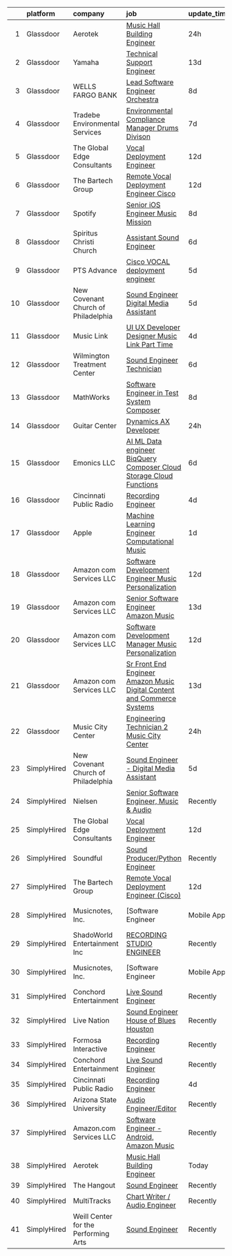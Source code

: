 

|    | platform    | company                              | job                                                                                                                                                                                                                                                                                                                                                                                                                                                                                                                                                                                                                                                                                                                                                                                                                                                                                                                                                                                                                                                                                                                                                                                                                                                                                                                                                     | update_time   | location               |
|---:|:------------|:-------------------------------------|:--------------------------------------------------------------------------------------------------------------------------------------------------------------------------------------------------------------------------------------------------------------------------------------------------------------------------------------------------------------------------------------------------------------------------------------------------------------------------------------------------------------------------------------------------------------------------------------------------------------------------------------------------------------------------------------------------------------------------------------------------------------------------------------------------------------------------------------------------------------------------------------------------------------------------------------------------------------------------------------------------------------------------------------------------------------------------------------------------------------------------------------------------------------------------------------------------------------------------------------------------------------------------------------------------------------------------------------------------------|:--------------|:-----------------------|
|  1 | Glassdoor   | Aerotek                              | [Music Hall Building Engineer](https://www.glassdoor.com/partner/jobListing.htm?pos=106&ao=1110586&s=58&guid=00000183a70235d7a839bcc0210a024d&src=GD_JOB_AD&t=SR&vt=w&ea=1&cs=1_0bc41669&cb=1664954283826&jobListingId=1008182780537&cpc=47CFDC01B3F81FAC&jrtk=3-0-1gejg4dfnkf3t801-1gejg4dgskhqk800-160f2f3b3adef135--6NYlbfkN0ChYVx_I3yfZ_JDY3EFoivtqvi_stwnZ_kRt8Dowt_l_d1ydueao4NEjoTwCq0_t1x3kYpn-K4KF5oCdtbFBOiM2trxTWA_BbcQl88qAUp2Ep2BXDSKYrPvY_grUXudgAVS_m2iCBJh-7sQQ0vqe3xzM1E5CrNJYG6EaBRNI2hEV25EymsxND9_EI5VqTPAT2OwWaf8OHdxPv8tU5IYsI1wtXIEgUkKUrwwh3euGlWpR0GNOvslE0bv00dTGEJaLQjy3Dn_6KtSLcV7vygRle3xEPbJ7gXcRrmnMkl7a2fP8xiB7gdIo6iFRIL1SIFqsXLDHpQEd9CkokjN_kIIvd0GeQGz1vd9SxJOR6wZwzNn-vNWXrOAStWVZPSx7IBH-sA5ts0W7O49hZqjgy_JtlP4gGIBaRDcqEPsE08NOkzNMXntzmu-GNPckY8AnRKLvSqIxGdG4ZoWnEqu4K-J4arDSQe-ybNGgZ1TJKeOW3psfbk4tpL6LK8Kcw70e7UtHrZdA_eMpwF_iEVCJ2_Lh17n31YKgerBYa5jmCEZtKz33cPUzSX9OuRGcdmW4xBv2CsNh0lGYlP5ng9wL9N5zPEaLTbYHkCqn0mtVvZQkIuzgmEAWBo5XeBUBptscn-tUSxyeRY1P4-Vmg2GdYz2qnT2IHCA8sqkNncRPCkRv6KYsA-no9eY3LJqX9ncLoyEqtnNuwMhgwCMjQ5VbB6tdZNbZeTshHhnNuta2PaLiuFmHDhDuxgdjtz5-7Raha1c9why3OvMULLZKUa0dua1Q2WSkAMs-9UALvApNfF09pz4rpjWfHkY1TnEkfVFYdg_SIVsgYNYUF5fl7mKS1Xv-aBwPDCbjyFRiLoJp81fkZjsQPbXwSunGOGoXoeIzxsbuGF_kNjjqF9DPXdtmarKeJ-Fnct7ExYKr6R4y9E_tKnSiZCMhAf4xu4DgtzJt2Fm7Ho9EL3oVYwZxX-pvvUNWWk7) | 24h           | Seattle, WA            |
|  2 | Glassdoor   | Yamaha                               | [Technical Support Engineer](https://www.glassdoor.com/partner/jobListing.htm?pos=116&ao=1136043&s=58&guid=00000183a70235d7a839bcc0210a024d&src=GD_JOB_AD&t=SR&vt=w&cs=1_d324d02e&cb=1664954283828&jobListingId=1008154576004&jrtk=3-0-1gejg4dfnkf3t801-1gejg4dgskhqk800-3ba57b5c6a10b506-)                                                                                                                                                                                                                                                                                                                                                                                                                                                                                                                                                                                                                                                                                                                                                                                                                                                                                                                                                                                                                                                             | 13d           | Buena Park, CA         |
|  3 | Glassdoor   | WELLS FARGO BANK                     | [Lead Software Engineer  Orchestra ](https://www.glassdoor.com/partner/jobListing.htm?pos=102&ao=1110586&s=58&guid=00000183a70235d7a839bcc0210a024d&src=GD_JOB_AD&t=SR&vt=w&cs=1_cd276408&cb=1664954283825&jobListingId=1008163740516&cpc=883DC43018083D9A&jrtk=3-0-1gejg4dfnkf3t801-1gejg4dgskhqk800-350ac1f83d6fa0f5--6NYlbfkN0A0sLjryQUNkc81K2goHfqpo9JHml6Vo2yWT4XuRGLXtsN7afMoSAWdqBM3YHWeqUyfV_RUv_StQFjBBbu4rYAaGnuP87vaU__--3C8fGEzGCkCAQfrhKJBAxVSlcYf-xXqnN58qYcwCu0aB74f-KzG2LpUxaJjtCwuYaiQA9AUHViKfpKN71JREenc7uPl0IvcgZem0xFvuyG5i8-WY4-waF4jYCGDIEOjDGvEtfkQKGXwzAzCqE6XpwkTyb9D9OgMOuVNO4j-gHR7oxRhysDaTEi9_D1arfRXCjV-J55d5Up_UvyItxqhCIpVFTD518pstYKhSdubounMzNxCgkNPKA4tefAxdRXSikuPyfHkAwtBq8E3F_P9IEr3L7OAkpIMh45NFBSrQZa42kXBZqXlqTdXUpRHDQ5e72s26xaK8mp06ehMob1f-HpaaNn3hnzlwzA3Td6vRgjvedXUIajndNp1gCP-n7eak9g1XnRtw-bE8nTd7n3fQ73fLEaZ-iFuAMB_apF5EApESSeKYYgl9UBCt3hupJvjRRVRivY2uYRwcY5N36ezqsXxOPuexHNC4i4yse7mfq2Z2otC6jvWlf0rrKRy5eadun5vqDzqopDsfP67I9qOIwaM_M_Zs5EPj8jhW421_gM8HcX2jSsa7y6WtlaXunvcjOgT6hmz-e4dqR4tTI5HdE5yFews9ODfj1kbrOBXko7DkTZFF_upacDykmvtoTl95RH_py7lRAmd-FLQFEF_c3rBPaybjRDXU9HW9xtBHJGHxFPu57aVblrtDBITVVLK6Te-hgQs9g%3D%3D)                                                                                                                                                                    | 8d            | Charlotte, NC          |
|  4 | Glassdoor   | Tradebe Environmental Services       | [Environmental Compliance Manager   Drums Divison](https://www.glassdoor.com/partner/jobListing.htm?pos=121&ao=1136043&s=58&guid=00000183a70235d7a839bcc0210a024d&src=GD_JOB_AD&t=SR&vt=w&ea=1&cs=1_89760dd7&cb=1664954283829&jobListingId=1008165499950&jrtk=3-0-1gejg4dfnkf3t801-1gejg4dgskhqk800-38f1dca61797b303-)                                                                                                                                                                                                                                                                                                                                                                                                                                                                                                                                                                                                                                                                                                                                                                                                                                                                                                                                                                                                                                  | 7d            | Millington, TN         |
|  5 | Glassdoor   | The Global Edge Consultants          | [Vocal Deployment Engineer](https://www.glassdoor.com/partner/jobListing.htm?pos=103&ao=1110586&s=58&guid=00000183a70235d7a839bcc0210a024d&src=GD_JOB_AD&t=SR&vt=w&ea=1&cs=1_64e3c52a&cb=1664954283826&jobListingId=1008156365697&cpc=32EE424DE2B657EB&jrtk=3-0-1gejg4dfnkf3t801-1gejg4dgskhqk800-01b2045d5208986d--6NYlbfkN0A4Pd9G7Psxse2LYHgJRkYguHzML5L6KVZLzJM3sNXICnMc3eh3dt3QEYOmT_Cvlg6YqseBKYKlkgFutzcInG_Q0rjFPxEbzXj7eJ1Iw42CbcDO0F-Ic57myTUfn_5Wr1OkFXXGLIoST1_tDKid4ZU9u_ZMqLTt71Na8s6LMKVmtGCeOawuYHDWa4hUwtz7ieMxPs_EERyvS4ZxITNE9Tr4h-iCbgY9-mnBwFHnyq5W5z7ZtyVOQSzFMWBKS_p13isMK3Kmbj4KCrJEiKJgl45OfkRXtUUa72XL_j5rC6opzw8Va0IZVbKrqKLwQcxA3AZ5rG2vcNwuIgAu_HdabVJOHmE1BecpRljh6G1uiAJLoVAsjaWO5ebNfrM5yMSMl_oB3UuhnXgeuOkmFVVAJ0KTwwDs1KAaaSdeTVJQ4Zg8QWZfVNFU0VmuF02hd4t5QGtzjZsmEtw-lis3y9w9z9yIfUWAspCZwEN_IxY4WUxPfG_LOx94ZTMARyKc1prsyMmilPdbb9ktg_zkvveZt1-1)                                                                                                                                                                                                                                                                                                                                                                                                                                                                    | 12d           | Houston, TX            |
|  6 | Glassdoor   | The Bartech Group                    | [Remote Vocal Deployment Engineer  Cisco ](https://www.glassdoor.com/partner/jobListing.htm?pos=105&ao=1110586&s=58&guid=00000183a70235d7a839bcc0210a024d&src=GD_JOB_AD&t=SR&vt=w&ea=1&cs=1_15fa9a98&cb=1664954283826&jobListingId=1008156820135&cpc=545C0D17DAD7ABB7&jrtk=3-0-1gejg4dfnkf3t801-1gejg4dgskhqk800-1f8531641e378bfe--6NYlbfkN0C7-FDDT93s0qSKP7uYkdNgAgpSNvwlK8pJNTkcTbZQJnKDJjfvl1yFU2JPCK1oIIqIyhV9fkHpoGz8OVtwTt2NY7ZLQYksisShQVH0P4R8EJib1JrhNB5PFK5iCTt8tgyFHwsKhhXetKgTeg6CjU3tgl6L2gx2B2HsLblxl-TxgreRyqgigKfx9Vn2WMs_X5uoOtAwm3tpxsHwoJ1NOucrQCa39lrVqhuEhFpGigy1x4l0YgCN00A4R-0Pqk_1WHQ-rJWG4rC5jzCIvb80cMhQaGE_zovhA0xZG9BNK0LHUBAIJdNvdfPvPnQmNAEWsLOUr_JasRJugnOZWQzBo1wwRZ87e4H_w7sL2Ng5KPCNpWEpl5BUJ1Ls6yj94IfFQFzciXSus_oRnBfEGaGbsUw3mY2E7QK-m2scLwFZT5xK9_82uSXHYZqE4usxWxIQldSy7DlyGixGvlvO_zgBkZqE68Ns_CtBJAvuhgkJNfkbAFBHUHSf7WUf0CioUMy9gGo%3D)                                                                                                                                                                                                                                                                                                                                                                                                                                                                       | 12d           | Branchburg, NJ         |
|  7 | Glassdoor   | Spotify                              | [Senior iOS Engineer  Music Mission](https://www.glassdoor.com/partner/jobListing.htm?pos=114&ao=1136043&s=58&guid=00000183a70235d7a839bcc0210a024d&src=GD_JOB_AD&t=SR&vt=w&cs=1_3dceb5da&cb=1664954283828&jobListingId=1008163218095&jrtk=3-0-1gejg4dfnkf3t801-1gejg4dgskhqk800-b95a7036a52cf4a5-)                                                                                                                                                                                                                                                                                                                                                                                                                                                                                                                                                                                                                                                                                                                                                                                                                                                                                                                                                                                                                                                     | 8d            | New York, NY           |
|  8 | Glassdoor   | Spiritus Christi Church              | [Assistant Sound Engineer](https://www.glassdoor.com/partner/jobListing.htm?pos=108&ao=1136043&s=58&guid=00000183a70235d7a839bcc0210a024d&src=GD_JOB_AD&t=SR&vt=w&ea=1&cs=1_3ed8f480&cb=1664954283826&jobListingId=1008168405686&jrtk=3-0-1gejg4dfnkf3t801-1gejg4dgskhqk800-ecfccf761ec02f6b-)                                                                                                                                                                                                                                                                                                                                                                                                                                                                                                                                                                                                                                                                                                                                                                                                                                                                                                                                                                                                                                                          | 6d            | Rochester, NY          |
|  9 | Glassdoor   | PTS Advance                          | [Cisco VOCAL deployment engineer](https://www.glassdoor.com/partner/jobListing.htm?pos=104&ao=1110586&s=58&guid=00000183a70235d7a839bcc0210a024d&src=GD_JOB_AD&t=SR&vt=w&cs=1_c37f5262&cb=1664954283825&jobListingId=1008172427006&cpc=BAB9AA3F436D8911&jrtk=3-0-1gejg4dfnkf3t801-1gejg4dgskhqk800-c5adca33dcd5d63d--6NYlbfkN0AbRbVq8OvmskiEcE8ix2E9Kyrf8sse4cIAfa1sfcPLRpUGYiSkHhgQ3_gthoIofBxx4uwK6EW1HCt-GFcYEQpNc7ve-IaiJ8ZYC8gl_BcJG83PGiZF03TpylIqmhfXvWUcHFBjawqHiVCEHR57jUaEti1biPoXwsXoSCg_ycULwhhANFfvTs8YPBH8KnhaEOwtqKVGG6duEyU5uzaFxunHB45CjYTu5-uQVvj1FoxDY-HIyHgvO1u7PM0MxyeAl70NFvmtNVYxRUyWL7gdYGyE_Smv45uEhRHf0TOWV9BHlOGIuWJ5XLEke-DVIDAiVkWbRErHcML3Zbh00xO9JvBP1IIpeISyPmb8DTUOOuv-rhJnDV_yez8CX-TVlwxHxOSB0JzAVmL-Hth2PXW8FjjeCJDNcDBTUxgtt0Lp5hurC8yek07jYx31H7oB9EPueTTdw3rfEICOwWPmuVOQLDuDh-RJQMI1HhsBVJLwfuVgvytjnnzw8TCsdR_QoyyYub12ZkF6d1gdh0mW2kUNAjJxwxm1OUnfSayBB1TvAcX-SpWRRLtLcVSyKwyp7KuCSkbx5LHo6udRdOtRsfVoq7NrGeSX4Y6scYsZJioAAwM31FB3QCMbwu30B6VZKrB_7NkuQCFpm3-mvKczjIB7zEP5jBL9C4OWiNDOkyeVIA8Z_GYNH-uB8TBNjCJ89xVTM7ZqnxWvNYSkjaF_HyBJ4XERO3xeBS9NsBeE0Vkwj3XOFvKnBZTPt9BEY2ayUZ4UCrQMstbnqzvzJxAvnFyS3pvZ)                                                                                                                                                                                                   | 5d            | Houston, TX            |
| 10 | Glassdoor   | New Covenant Church of Philadelphia  | [Sound Engineer   Digital Media Assistant](https://www.glassdoor.com/partner/jobListing.htm?pos=101&ao=1110586&s=58&guid=00000183a70235d7a839bcc0210a024d&src=GD_JOB_AD&t=SR&vt=w&ea=1&cs=1_d69e4ba1&cb=1664954283825&jobListingId=1008171290301&cpc=9FFE37255B2C047E&jrtk=3-0-1gejg4dfnkf3t801-1gejg4dgskhqk800-28a41af27d468c11--6NYlbfkN0C2MujeaHUdRlJYpgbQ9d1Dq4rnH8r683W_-GbLMKmwMEzG4xWeSbrv_-wXvskv2ofbLQVumdh658F_sQMDJtYD1-EoRbGWXRBkRSM9i0LLWpdYy_bDPlDiEmuBvcE5_ItUBZx5YUrMGF0QADEOUYc520JCvjeutKvHL_TrCslLKLmfqp_HXCSiiHHr0BSTAric1FjphqGl7Xma26IJ_eG22pZdLhMbRf4h2O7LtLVWeOLFS6mK-bn7Bv1v_t8bphW3-Pd__FsRNt9rFeFCpAiwtyrr-EcjRN2s9toUgugNJK1GkBNtpYkLIkwOaxG6zVcI_bYqwjuQDSvBZKOVn6NMQij3noiqYqONCIUY8kR7WqyLAsBGg95NHWYeynD-n9DzDXD3eBGoe0uC4uxXh0jF6L_MUQcZxH0XPn4X4ub1sbz-gllV2RMktsL7UyxRDBIBHcFCZ2KpprNhYgxFt9x0sz5e93eR4LFNZNhY9qYaB5qf5Otjfs1tnwUJrVxXzwhC3GZHAPKJHaCrbM_wqt0g-ANhHsAfAQc%3D)                                                                                                                                                                                                                                                                                                                                                                                                                                       | 5d            | Philadelphia, PA       |
| 11 | Glassdoor   | Music Link                           | [UI UX Developer Designer  Music Link  Part Time ](https://www.glassdoor.com/partner/jobListing.htm?pos=111&ao=1136043&s=58&guid=00000183a70235d7a839bcc0210a024d&src=GD_JOB_AD&t=SR&vt=w&ea=1&cs=1_818cea54&cb=1664954283828&jobListingId=1008175170281&jrtk=3-0-1gejg4dfnkf3t801-1gejg4dgskhqk800-054e387cb3fe2708-)                                                                                                                                                                                                                                                                                                                                                                                                                                                                                                                                                                                                                                                                                                                                                                                                                                                                                                                                                                                                                                  | 4d            | Remote                 |
| 12 | Glassdoor   | Wilmington Treatment Center          | [Sound Engineer Technician](https://www.glassdoor.com/partner/jobListing.htm?pos=117&ao=1136043&s=58&guid=00000183a70235d7a839bcc0210a024d&src=GD_JOB_AD&t=SR&vt=w&cs=1_ac650749&cb=1664954283829&jobListingId=1008168193779&jrtk=3-0-1gejg4dfnkf3t801-1gejg4dgskhqk800-e8ab5faff34c5a5b-)                                                                                                                                                                                                                                                                                                                                                                                                                                                                                                                                                                                                                                                                                                                                                                                                                                                                                                                                                                                                                                                              | 6d            | Wilmington, NC         |
| 13 | Glassdoor   | MathWorks                            | [Software Engineer in Test   System Composer](https://www.glassdoor.com/partner/jobListing.htm?pos=112&ao=1136043&s=58&guid=00000183a70235d7a839bcc0210a024d&src=GD_JOB_AD&t=SR&vt=w&cs=1_b748cb27&cb=1664954283828&jobListingId=1008163367365&jrtk=3-0-1gejg4dfnkf3t801-1gejg4dgskhqk800-7f37537eaec24748-)                                                                                                                                                                                                                                                                                                                                                                                                                                                                                                                                                                                                                                                                                                                                                                                                                                                                                                                                                                                                                                            | 8d            | Natick, MA             |
| 14 | Glassdoor   | Guitar Center                        | [Dynamics AX Developer](https://www.glassdoor.com/partner/jobListing.htm?pos=119&ao=1136043&s=58&guid=00000183a70235d7a839bcc0210a024d&src=GD_JOB_AD&t=SR&vt=w&cs=1_e1a3b9d5&cb=1664954283829&jobListingId=1008183836810&jrtk=3-0-1gejg4dfnkf3t801-1gejg4dgskhqk800-78e71bf1e0550850-)                                                                                                                                                                                                                                                                                                                                                                                                                                                                                                                                                                                                                                                                                                                                                                                                                                                                                                                                                                                                                                                                  | 24h           | Frederick, MD          |
| 15 | Glassdoor   | Emonics LLC                          | [AI ML Data engineer  BiqQuery  Composer  Cloud Storage  Cloud Functions](https://www.glassdoor.com/partner/jobListing.htm?pos=109&ao=1136043&s=58&guid=00000183a70235d7a839bcc0210a024d&src=GD_JOB_AD&t=SR&vt=w&ea=1&cs=1_135523df&cb=1664954283827&jobListingId=1008168569498&jrtk=3-0-1gejg4dfnkf3t801-1gejg4dgskhqk800-e3c3619912c48be7-)                                                                                                                                                                                                                                                                                                                                                                                                                                                                                                                                                                                                                                                                                                                                                                                                                                                                                                                                                                                                           | 6d            | Remote                 |
| 16 | Glassdoor   | Cincinnati Public Radio              | [Recording Engineer](https://www.glassdoor.com/partner/jobListing.htm?pos=113&ao=1136043&s=58&guid=00000183a70235d7a839bcc0210a024d&src=GD_JOB_AD&t=SR&vt=w&ea=1&cs=1_6eb009c7&cb=1664954283828&jobListingId=1008174861737&jrtk=3-0-1gejg4dfnkf3t801-1gejg4dgskhqk800-a518e26a0600a3cb-)                                                                                                                                                                                                                                                                                                                                                                                                                                                                                                                                                                                                                                                                                                                                                                                                                                                                                                                                                                                                                                                                | 4d            | Cincinnati, OH         |
| 17 | Glassdoor   | Apple                                | [Machine Learning Engineer  Computational Music](https://www.glassdoor.com/partner/jobListing.htm?pos=107&ao=1136043&s=58&guid=00000183a70235d7a839bcc0210a024d&src=GD_JOB_AD&t=SR&vt=w&cs=1_b3dfee06&cb=1664954283826&jobListingId=1008182288029&jrtk=3-0-1gejg4dfnkf3t801-1gejg4dgskhqk800-59d156f7a7a55ad8-)                                                                                                                                                                                                                                                                                                                                                                                                                                                                                                                                                                                                                                                                                                                                                                                                                                                                                                                                                                                                                                         | 1d            | Portland, OR           |
| 18 | Glassdoor   | Amazon com Services LLC              | [Software Development Engineer  Music Personalization](https://www.glassdoor.com/partner/jobListing.htm?pos=110&ao=1136043&s=58&guid=00000183a70235d7a839bcc0210a024d&src=GD_JOB_AD&t=SR&vt=w&cs=1_0ac6d7f9&cb=1664954283827&jobListingId=1008156976917&jrtk=3-0-1gejg4dfnkf3t801-1gejg4dgskhqk800-2179aa2e21db9e9e-)                                                                                                                                                                                                                                                                                                                                                                                                                                                                                                                                                                                                                                                                                                                                                                                                                                                                                                                                                                                                                                   | 12d           | San Francisco, CA      |
| 19 | Glassdoor   | Amazon com Services LLC              | [Senior Software Engineer  Amazon Music](https://www.glassdoor.com/partner/jobListing.htm?pos=115&ao=1136043&s=58&guid=00000183a70235d7a839bcc0210a024d&src=GD_JOB_AD&t=SR&vt=w&cs=1_d5561d8f&cb=1664954283828&jobListingId=1008152902010&jrtk=3-0-1gejg4dfnkf3t801-1gejg4dgskhqk800-898f5b1f8703acdb-)                                                                                                                                                                                                                                                                                                                                                                                                                                                                                                                                                                                                                                                                                                                                                                                                                                                                                                                                                                                                                                                 | 13d           | San Francisco, CA      |
| 20 | Glassdoor   | Amazon com Services LLC              | [Software Development Manager   Music Personalization](https://www.glassdoor.com/partner/jobListing.htm?pos=120&ao=1136043&s=58&guid=00000183a70235d7a839bcc0210a024d&src=GD_JOB_AD&t=SR&vt=w&cs=1_3e4dada3&cb=1664954283829&jobListingId=1008156336957&jrtk=3-0-1gejg4dfnkf3t801-1gejg4dgskhqk800-e6f11afe7735bdbf-)                                                                                                                                                                                                                                                                                                                                                                                                                                                                                                                                                                                                                                                                                                                                                                                                                                                                                                                                                                                                                                   | 12d           | San Francisco, CA      |
| 21 | Glassdoor   | Amazon com Services LLC              | [Sr  Front End Engineer  Amazon Music   Digital Content and Commerce Systems](https://www.glassdoor.com/partner/jobListing.htm?pos=122&ao=1136043&s=58&guid=00000183a70235d7a839bcc0210a024d&src=GD_JOB_AD&t=SR&vt=w&cs=1_4552dbfc&cb=1664954283829&jobListingId=1008154125045&jrtk=3-0-1gejg4dfnkf3t801-1gejg4dgskhqk800-89a5e2e83fda9f2b-)                                                                                                                                                                                                                                                                                                                                                                                                                                                                                                                                                                                                                                                                                                                                                                                                                                                                                                                                                                                                            | 13d           | United States          |
| 22 | Glassdoor   | Music City Center                    | [Engineering Technician 2   Music City Center](https://www.glassdoor.com/partner/jobListing.htm?pos=118&ao=1136043&s=58&guid=00000183a70235d7a839bcc0210a024d&src=GD_JOB_AD&t=SR&vt=w&ea=1&cs=1_d6d3cb3e&cb=1664954283829&jobListingId=1008183242329&jrtk=3-0-1gejg4dfnkf3t801-1gejg4dgskhqk800-bda6b8ab6da9a7a1-)                                                                                                                                                                                                                                                                                                                                                                                                                                                                                                                                                                                                                                                                                                                                                                                                                                                                                                                                                                                                                                      | 24h           | Nashville, TN          |
| 23 | SimplyHired | New Covenant Church of Philadelphia  | [Sound Engineer - Digital Media Assistant](https://www.simplyhired.com/job/62Xs2yVlBkuVET4aKoLZRyFxbHKDwXBWLdNuYFjffmcZkZxfBGq2hQ?q=music+engineer)                                                                                                                                                                                                                                                                                                                                                                                                                                                                                                                                                                                                                                                                                                                                                                                                                                                                                                                                                                                                                                                                                                                                                                                                     | 5d            | Philadelphia, PA       |
| 24 | SimplyHired | Nielsen                              | [Senior Software Engineer, Music & Audio](https://www.simplyhired.com/job/XRqjrjCIdo0sWahZ2M44K_epQEKOs6eB4rP9loZORjEqIevxqeL0gQ?q=music+engineer)                                                                                                                                                                                                                                                                                                                                                                                                                                                                                                                                                                                                                                                                                                                                                                                                                                                                                                                                                                                                                                                                                                                                                                                                      | Recently      | Emeryville, CA         |
| 25 | SimplyHired | The Global Edge Consultants          | [Vocal Deployment Engineer](https://www.simplyhired.com/job/MgMm5hcu0Wyvbj4EmkpfwPJl758zZcKImNJyA58AbW_w-G01GOJU_g?q=music+engineer)                                                                                                                                                                                                                                                                                                                                                                                                                                                                                                                                                                                                                                                                                                                                                                                                                                                                                                                                                                                                                                                                                                                                                                                                                    | 12d           | Houston, TX            |
| 26 | SimplyHired | Soundful                             | [Sound Producer/Python Engineer](https://www.simplyhired.com/job/fKwTfqRWVzhZJJT6yoybTUB5_pL76wxlddnu6kqy2_naoU7JVaHVBQ?q=music+engineer)                                                                                                                                                                                                                                                                                                                                                                                                                                                                                                                                                                                                                                                                                                                                                                                                                                                                                                                                                                                                                                                                                                                                                                                                               | Recently      | Remote                 |
| 27 | SimplyHired | The Bartech Group                    | [Remote Vocal Deployment Engineer (Cisco)](https://www.simplyhired.com/job/8NbH0fz61MLEoJNUSXMtPkZEm-NUJbSPH8O_3Kv-muvBexxLhmEAEg?q=music+engineer)                                                                                                                                                                                                                                                                                                                                                                                                                                                                                                                                                                                                                                                                                                                                                                                                                                                                                                                                                                                                                                                                                                                                                                                                     | 12d           | Branchburg, NJ         |
| 28 | SimplyHired | Musicnotes, Inc.                     | [Software Engineer | Mobile Apps | Music Industry](https://www.simplyhired.com/job/k8E4fg8SWWqgvPsk4kBA2CqJDhhUZAmYysUfvRGHibz7cVQEY9wzyw?q=music+engineer)                                                                                                                                                                                                                                                                                                                                                                                                                                                                                                                                                                                                                                                                                                                                                                                                                                                                                                                                                                                                                                                                                                                                                                                             | Recently      | Remote                 |
| 29 | SimplyHired | ShadoWorld Entertainment Inc         | [RECORDING STUDIO ENGINEER](https://www.simplyhired.com/job/LuUo1uNsflz97Kc2VUvstOqF-GlyVnesKKVECsAsCY7m3CzEC5ML1A?q=music+engineer)                                                                                                                                                                                                                                                                                                                                                                                                                                                                                                                                                                                                                                                                                                                                                                                                                                                                                                                                                                                                                                                                                                                                                                                                                    | Recently      | Los Angeles, CA        |
| 30 | SimplyHired | Musicnotes, Inc.                     | [Software Engineer | Mobile Apps | Music Industry](https://www.simplyhired.com/job/k8E4fg8SWWqgvPsk4kBA2CqJDhhUZAmYysUfvRGHibz7cVQEY9wzyw?q=music+engineer)                                                                                                                                                                                                                                                                                                                                                                                                                                                                                                                                                                                                                                                                                                                                                                                                                                                                                                                                                                                                                                                                                                                                                                                             | Recently      | Remote                 |
| 31 | SimplyHired | Conchord Entertainment               | [Live Sound Engineer](https://www.simplyhired.com/job/UEA40oo_tuyiPqvpC2XRNDDUAd6VWYQaSSZopTq90hge9e7ynS5vdw?q=music+engineer)                                                                                                                                                                                                                                                                                                                                                                                                                                                                                                                                                                                                                                                                                                                                                                                                                                                                                                                                                                                                                                                                                                                                                                                                                          | Recently      | Boston, MA             |
| 32 | SimplyHired | Live Nation                          | [Sound Engineer House of Blues Houston](https://www.simplyhired.com/job/3bP4EqfqcSZwTHjgXq4y6eZ4GM2m8LyUfaPtckFtRDgrqJIDpSMMgg?q=music+engineer)                                                                                                                                                                                                                                                                                                                                                                                                                                                                                                                                                                                                                                                                                                                                                                                                                                                                                                                                                                                                                                                                                                                                                                                                        | Recently      | Houston, TX            |
| 33 | SimplyHired | Formosa Interactive                  | [Recording Engineer](https://www.simplyhired.com/job/29sDM0Sr9JlQYH7solN3F74VDbJwVqpkxGxp49jc-twKzjzyunLXRQ?q=music+engineer)                                                                                                                                                                                                                                                                                                                                                                                                                                                                                                                                                                                                                                                                                                                                                                                                                                                                                                                                                                                                                                                                                                                                                                                                                           | Recently      | Los Angeles, CA        |
| 34 | SimplyHired | Conchord Entertainment               | [Live Sound Engineer](https://www.simplyhired.com/job/UEA40oo_tuyiPqvpC2XRNDDUAd6VWYQaSSZopTq90hge9e7ynS5vdw?q=music+engineer)                                                                                                                                                                                                                                                                                                                                                                                                                                                                                                                                                                                                                                                                                                                                                                                                                                                                                                                                                                                                                                                                                                                                                                                                                          | Recently      | Boston, MA             |
| 35 | SimplyHired | Cincinnati Public Radio              | [Recording Engineer](https://www.simplyhired.com/job/mvKZINtKUkRFAPQpzC5tJydwEwxOwxL31nICkeXcqYLhWdoPl2c6UQ?q=music+engineer)                                                                                                                                                                                                                                                                                                                                                                                                                                                                                                                                                                                                                                                                                                                                                                                                                                                                                                                                                                                                                                                                                                                                                                                                                           | 4d            | Cincinnati, OH         |
| 36 | SimplyHired | Arizona State University             | [Audio Engineer/Editor](https://www.simplyhired.com/job/Yqj0St6fj0oP9b7g7haalVcdpNpMFThWr638rquIdSqY4IM67Kbrfg?q=music+engineer)                                                                                                                                                                                                                                                                                                                                                                                                                                                                                                                                                                                                                                                                                                                                                                                                                                                                                                                                                                                                                                                                                                                                                                                                                        | Recently      | Phoenix, AZ            |
| 37 | SimplyHired | Amazon.com Services LLC              | [Software Engineer - Android, Amazon Music](https://www.simplyhired.com/job/QL7uYIpBrV4RTL9wYiQtqY09L16dihC9DkkQr6UlVCKT7sEpDdPuaQ?q=music+engineer)                                                                                                                                                                                                                                                                                                                                                                                                                                                                                                                                                                                                                                                                                                                                                                                                                                                                                                                                                                                                                                                                                                                                                                                                    | Recently      | Remote +1 location     |
| 38 | SimplyHired | Aerotek                              | [Music Hall Building Engineer](https://www.simplyhired.com/job/u1H2k8XJULqglFFhtyVwMlvEy5CfXbjGhwy3dR5jGKVs1pWiIUJmJg?q=music+engineer)                                                                                                                                                                                                                                                                                                                                                                                                                                                                                                                                                                                                                                                                                                                                                                                                                                                                                                                                                                                                                                                                                                                                                                                                                 | Today         | Seattle, WA            |
| 39 | SimplyHired | The Hangout                          | [Sound Engineer](https://www.simplyhired.com/job/pPtma4KfpJL8yv0IV160PCctZ7zJieTNPnwDrISJ5-REzhgDQyRTVw?q=music+engineer)                                                                                                                                                                                                                                                                                                                                                                                                                                                                                                                                                                                                                                                                                                                                                                                                                                                                                                                                                                                                                                                                                                                                                                                                                               | Recently      | Myrtle Beach, SC       |
| 40 | SimplyHired | MultiTracks                          | [Chart Writer / Audio Engineer](https://www.simplyhired.com/job/vK33RDaLRpg1cdeef6aB8iDNIDgEfohOjnq-GGgNwjRx8GbMwxxiiw?q=music+engineer)                                                                                                                                                                                                                                                                                                                                                                                                                                                                                                                                                                                                                                                                                                                                                                                                                                                                                                                                                                                                                                                                                                                                                                                                                | Recently      | Austin, TX +1 location |
| 41 | SimplyHired | Weill Center for the Performing Arts | [Sound Engineer](https://www.simplyhired.com/job/ALqiQ466UL9ATzM8C5SyNTShJGTz8qexuvg_a93UOhRx-CD-0dbSQw?q=music+engineer)                                                                                                                                                                                                                                                                                                                                                                                                                                                                                                                                                                                                                                                                                                                                                                                                                                                                                                                                                                                                                                                                                                                                                                                                                               | Recently      | Sheboygan, WI          |